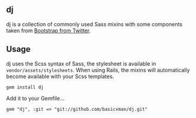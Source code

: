dj
--

dj is a collection of commonly used Sass mixins with some components taken from
[Bootstrap from Twitter](http://twitter.github.com/bootstrap/).

Usage
-----

dj uses the Scss syntax of Sass, the stylesheet is available in
`vendor/assets/stylesheets`.  When using Rails, the mixins will automatically
become available with your Scss templates.

    gem install dj

Add it to your Gemfile...

    gem "dj", :git => "git://github.com/basicxman/dj.git"
